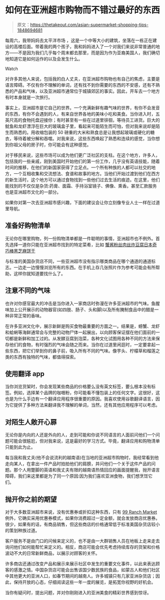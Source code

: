 # 如何在亚洲超市购物而不错过最好的东西

> 原文：<https://thetakeout.com/asian-supermarket-shopping-tips-1848694681>

每周六，我带妈妈去太平洋市场 ，这是一个中等大小的建筑，坐落在一栋正在建设的高楼后面。带着我的两个孩子，我和妈妈进入了一个对我们来说非常普通的地方——不是因为我们几乎每个周末都去那里，而是因为作为亚裔美国人，我们确切地知道它是如何运作的以及会发生什么。

Watch

对许多其他人来说，包括我的白人丈夫，在亚洲超市购物也有自己的焦虑，主要是语言障碍。不仅有你不理解的单词，还有找不到你需要的东西的不安感，还有不熟悉的产品和气味，以及亚洲超市通常位于城镇郊区的事实。因此，开车去一个地方有时本身就是一次旅行。

事实上，亚洲超市是它自己的世界。一个充满新鲜有趣气味的世界，有你不会发音的东西，有你不会遇到的人，有来自世界各地的美味小吃和美食。当你进入时，五英尺高的食物托盘迎接你；有时甚至有一些在过道里徘徊，等待员工进货。巨大的鱿鱼和龙虾漂浮在巨大的玻璃盒子里，看起来可能陌生而可怕，但对我来说却是陌生而熟悉的。用收缩包装的 50 磅重的大米和熟食总是让我想起玻璃或硬化的糖衣，等待着被分解和吞噬。对我来说，这些东西唤起了熟悉和连续的感觉，当你想到你祖父母的房子时，你可能会有这种感觉。

对于移民来说，这些市场可以成为他们更广泛社区的支柱。在这个地方，许多人，包括我的一些亲戚，刚到美国时开始他们的第一份工作，几乎没有英语技能，随着时间的推移，在他们的新国家获得了立足点。一个所有种族的人都可以社交的地方，一个互相收集和交流想法、食谱和故事的地方。当他们开始过渡到他们在西方的新生活时，这个地方可以通过食物找到一些他们过去生活的痕迹。在这里，他们能找到的不仅仅是杂货:药膏、面霜、手持浴室镜子、佛像、熏香。甚至汇款服务也是亚洲超市文化的一部分。

如果你对第一次去亚洲超市感兴趣，下面的建议会让你立刻像专业人士一样在过道里导航。

## 准备好购物清单

无论你在哪里购物，列一份购物清单都是一件聪明的事情，亚洲超市也不例外。首先选择一道你只能在亚洲超市找到的特定菜肴，比如 [蟹酱](https://justasianfood.com/products/dragonfly-crab-paste-with-bean-oil-7oz)[粉丝](https://www.yamibuy.com/en/p/jiangxi-rice-vermicelli-xl-400g/1149009611?utm_source=google&utm_medium=cpc&utm_campaign=SSC_Grains_DriedGroceries_Rice_tROAS_US_EN&gclid=CjwKCAiA0KmPBhBqEiwAJqKK49YU0li4bkodNjSN_9Ft1kT3i2HJMiEn1U6rOUimg2wNXR7l46qgOhoCJBwQAvD_BwE)[肉丝](https://www.sayweee.com/en/product/Formosa-Brand-Pork-Fu/23534)[炸豆腐](https://tastecooking.com/freeze-fried-tofu-will-thank-us-later/)[日本奇巧棒](https://www.nytimes.com/interactive/2018/10/24/magazine/candy-kit-kat-japan.html?searchResultPosition=2)[黑芝麻饼干](https://www.sayweee.com/en/product/Black-Sesame-Cracker-with-Shrimp-Banh--Trang-Me-Tom-Den-/8597)

与标准的美国杂货店不同，一些亚洲超市没有指示哪类商品在哪个通道的通道标志。一边走一边慢慢浏览所有的东西。在手机上存几张照片作为参考可能会有所帮助，这样你就知道要找什么了。

## **注意不同的气味**

也许对你感官最大的冲击是当你进入一家商店时弥漫在许多亚洲超市的气味。鱼腥味加上公开展示的动物器官(如四肢、肠子、头和脚)以及所有腌制食品中的醋是一种非常正常的香味。

在许多亚洲文化中，展示新鲜是购买食物最重要的方面之一。结果是，螃蟹、龙虾和蛤蜊等海鲜通常会与完整的动物尸体一起展出，以向顾客保证摆在他们面前的一切都是新鲜和加工过的。从发酵豆腐到泡菜，各种文化试图用各种不同的方法来保存他们的食物，有时强烈的气味会随之而来。当你在过道里闲逛时，一定要拿起一些东西，把它们举到你的鼻子前，吸入所有不同的气味。像芋头、柠檬草和榴莲之类的东西有独特的气味，都值得探索。

## **使用翻译 app**

当你浏览货架时，你会发现某些商品的价格要么没有英文标签，要么根本没有标签。例如，选择某个品牌的咖喱粉，你可能看不懂包装上的任何文字。这很好，这也是为什么手边有一个翻译应用程序很重要的原因。我喜欢使用谷歌翻译语言，因为它提供了多种方法来翻译我不理解的单词，当然，还有其他应用程序可以考虑。

## 对陌生人敞开心扉

无论你是内向的人还是外向的人，走到可能和你说不同语言的人面前问他们一个问题可能会很尴尬，但对我来说，这是最好的学习方式。毕竟，翻译应用和购物清单只能到此为止。

每当我和我丈夫(他不会说流利的越南语)在当地的亚洲超市购物时，我经常看到他走向某人，在拿出一件产品时拍拍他们的肩膀，并问他们一个关于这件产品的问题。那个人用蹩脚的英语和我丈夫有限的越南语热情回应的画面提醒我，抛开语言障碍，我们来这里都是为了同一个原因:因为我们喜欢亚洲食物，我们想烹饪它们。

## **抛开你之前的期望**

对于大多数亚洲超市来说，没有优惠券或折扣这种东西，只有 [99 Ranch Market](https://www.99ranch.com/) 例外，它确实采用优惠券模式，如果你消费超过一定金额，就会发放商店优惠券。很少，如果有的话，有商品销售，但这些商店的价格通常低于标准美国杂货店较小的策划种族过道。

客户服务不是由门口的问候来定义的，也不是由一大群销售人员在地板上走来走去询问他们如何能帮忙来定义的。相反，商店可能会优先考虑持续库存的货架和价格波动不大的日常新鲜商品，以展示对顾客的关怀。

许多商店还通过改变产品和展示来展示社区中发生的重要文化事件，以此来表达顾客的感激之情。中国杂货店可能会出售该国少数民族的食品，如蒙古人和他们社区中其他更大的亚洲人口，如春节期间的越南人。许多城镇只有几家亚洲杂货店；因此，保持开放的心态，仔细阅读这些一年一度的展览，是拓宽你视野的好机会。

当你有疑问时，提出问题，并对你刚刚进入的亚洲美食的精彩世界感到惊讶。